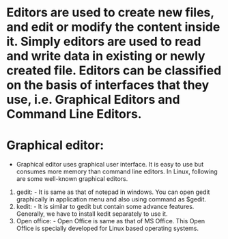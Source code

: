 # Editors are used to create new files, and edit or modify the content inside it. Simply editors are used to read and write data in existing or newly created file. Editors can be classified on the basis of interfaces that they use, i.e. Graphical Editors and Command Line Editors.

# Graphical editor:
- Graphical editor uses graphical user interface. It is easy to use but consumes more memory than command line editors. In Linux, following are some well-known graphical editors.

1. gedit: - It is same as that of notepad in windows. You can open gedit graphically in application menu and also using command as $gedit.
2. kedit: - It is similar to gedit but contain some advance features. Generally, we have to install kedit separately to use it.
3. Open office: - Open Office is same as that of MS Office. This Open Office is specially developed for Linux based operating systems.




































